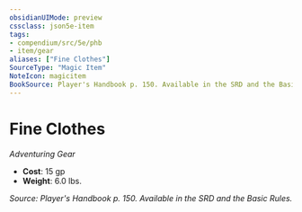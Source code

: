```yaml
---
obsidianUIMode: preview
cssclass: json5e-item
tags:
- compendium/src/5e/phb
- item/gear
aliases: ["Fine Clothes"]
SourceType: "Magic Item"
NoteIcon: magicitem
BookSource: Player's Handbook p. 150. Available in the SRD and the Basic Rules.
---
```

# Fine Clothes
*Adventuring Gear*  

- **Cost**: 15 gp
- **Weight**: 6.0 lbs.

*Source: Player's Handbook p. 150. Available in the SRD and the Basic Rules.*